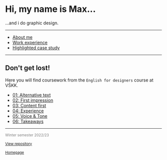 # Hi, my name is Max...

...and i do graphic design.

---

- [About me](02-first-impression/index.md)
- [Work experience](04-experience/index.md)
- [Highlighted case study](03-content-first/case-study.md)

---

## Don't get lost!

Here you will find coursework from the `English for designers` course at VŠKK.

- [01: Alternative text](01-alternative-text/index.md)
- [02: First impression](02-first-impression/index.md)
- [03: Content first](03-content-first/index.md)
- [04: Experience](04-experience/index.md)
- [05: Voice & Tone](05-voice-tone/index.md)
- [06: Takeaways](06-takeaways/index.md)

---

<sub><span style="color:gray">Winter semester 2022/23</span></sub>


<sub><span style="color:gray">[View repository](https://github.com/aerostride/english-for-designers)</span></sub>


<sub><span style="color:gray">[Homepage](https://www.aerostri.de)</span></sub>
